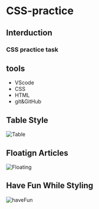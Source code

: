 # CSS-practice


## Interduction
### CSS practice task


## tools
- VScode
- CSS
- HTML
- git&GitHub 

## Table Style
![Table](https://user-images.githubusercontent.com/126170946/222826584-1ad9c059-bd6e-43c1-885e-6041893a11f8.JPG)


## Floatign Articles
![Floating](https://user-images.githubusercontent.com/126170946/222826063-7a82295b-b36b-493f-9f79-9054da4e017a.JPG)


## Have Fun While Styling
![haveFun](https://user-images.githubusercontent.com/126170946/222826502-5bcf5cc8-b3b5-4a6a-b46e-754f8a83e455.JPG)

